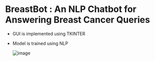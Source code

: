 ﻿# BreastBot : An NLP Chatbot for Answering Breast Cancer Queries

 * GUI is implemented using TKINTER
 * Model is trained using NLP

   ![image](https://github.com/fatima-725/chatbot/assets/127019812/7408136e-3bf4-4a91-b1f7-8398cf18a7d0)
